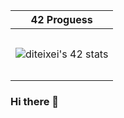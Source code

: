 | 42 Proguess  |
| ------------- |
| <p align="right"> |
|   <a href="https://github.com/oakoudad/badge42"> |
|     <img src="https://badge.mediaplus.ma/darkblue/diteixei?UM6P=off" alt="diteixei's 42 stats" /> |
|   </a> |
| </p> |

### Hi there 👋

<!--
**Sma0sh/Sma0sh** is a ✨ _special_ ✨ repository because its `README.md` (this file) appears on your GitHub profile.

Here are some ideas to get you started:

- 🔭 I’m currently working on ...
- 🌱 I’m currently learning ...
- 👯 I’m looking to collaborate on ...
- 🤔 I’m looking for help with ...
- 💬 Ask me about ...
- 📫 How to reach me: ...
- 😄 Pronouns: ...
- ⚡ Fun fact: ...
-->
